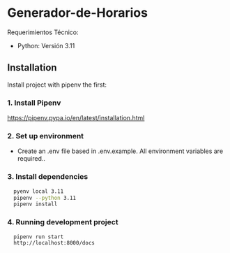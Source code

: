 # Generador-de-Horarios

Requerimientos Técnico:
* Python: Versión 3.11

## Installation

Install project with pipenv the first:

### 1. Install Pipenv
https://pipenv.pypa.io/en/latest/installation.html

### 2. Set up environment
- Create an .env file based in .env.example. All environment variables are required..

### 3. Install dependencies
```bash
  pyenv local 3.11
  pipenv --python 3.11
  pipenv install
```
### 4. Running development project
```bash
  pipenv run start 
  http://localhost:8000/docs 